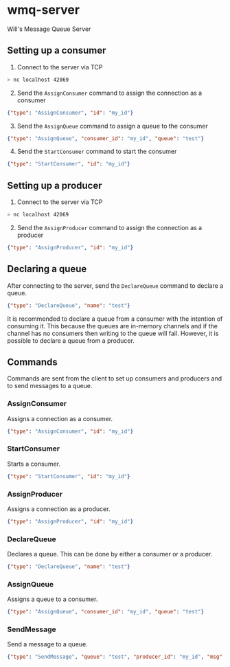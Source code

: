 # wmq-server
Will's Message Queue Server

## Setting up a consumer
1. Connect to the server via TCP
```sh
> nc localhost 42069
```
2. Send the `AssignConsumer` command to assign the connection as a consumer
```json
{"type": "AssignConsumer", "id": "my_id"}
```
3. Send the `AssignQueue` command to assign a queue to the consumer
```json
{"type": "AssignQueue", "consumer_id": "my_id", "queue": "test"}
```
4. Send the `StartConsumer` command to start the consumer
```json
{"type": "StartConsumer", "id": "my_id"}
```

## Setting up a producer
1. Connect to the server via TCP
```sh
> nc localhost 42069
```
2. Send the `AssignProducer` command to assign the connection as a producer
```json
{"type": "AssignProducer", "id": "my_id"}
```

## Declaring a queue
After connecting to the server, send the `DeclareQueue` command to declare a queue.
```json
{"type": "DeclareQueue", "name": "test"}
```
It is recommended to declare a queue from a consumer with the intention of consuming it.
This because the queues are in-memory channels and
if the channel has no consumers then writing to the queue will fail.
However, it is possible to declare a queue from a producer.

## Commands
Commands are sent from the client to set up consumers and producers and to send messages to a queue.

### AssignConsumer
Assigns a connection as a consumer.
```json
{"type": "AssignConsumer", "id": "my_id"}
```
### StartConsumer
Starts a consumer.
```json
{"type": "StartConsumer", "id": "my_id"}
```
### AssignProducer
Assigns a connection as a producer.
```json
{"type": "AssignProducer", "id": "my_id"}
```
### DeclareQueue
Declares a queue. This can be done by either a consumer or a producer.
```json
{"type": "DeclareQueue", "name": "test"}
```
### AssignQueue
Assigns a queue to a consumer.
```json
{"type": "AssignQueue", "consumer_id": "my_id", "queue": "test"}
```
### SendMessage
Send a message to a queue.
```json
{"type": "SendMessage", "queue": "test", "producer_id": "my_id", "msg": {"sender": "producer1", "body": "hello"}}
```
